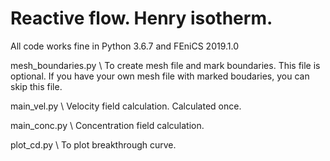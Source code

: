 # Reactive flow. Henry isotherm.

All code works fine in Python 3.6.7 and FEniCS 2019.1.0

mesh_boundaries.py \\
To create mesh file and mark boundaries. 
This file is optional. If you have your own mesh file with marked boudaries, you can skip this file.

main_vel.py \\
Velocity field calculation.  Calculated once.

main_conc.py \\
Concentration field calculation.

plot_cd.py \\
To plot breakthrough curve.

